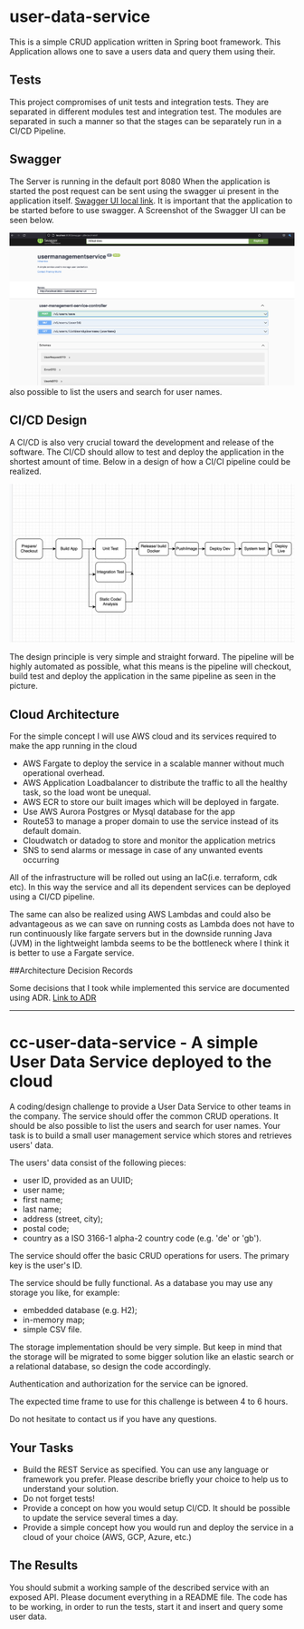 # user-data-service
This is a simple CRUD application written in Spring boot framework. This Application allows one to save a 
users data and query them using their.

## Tests
This project compromises of unit tests and integration tests. They are separated in different modules test and
integration test. The modules are separated in such a manner so that the stages can be separately run in a 
CI/CD Pipeline.

## Swagger
The Server is running in the default port 8080
When the application is started the post request can be sent using the swagger ui present in the application itself.
[Swagger UI local link](http://localhost:8080/swagger-ui.html). It is important that the application to be started before to use
swagger. A Screenshot of the Swagger UI can be seen below.

![Swagger UI for the Rest API](./swagger.PNG)also possible to list the users and search for user names.

## CI/CD Design
A CI/CD is also very crucial toward the development and release of the software. The CI/CD should allow to test and deploy
the application in the shortest amount of time. Below in a design of how a CI/CI pipeline could be realized.


![CI/CD concept](./CI_CD.PNG)

The design principle is very simple and straight forward. The pipeline will be highly automated as possible,
what this means is the pipeline will checkout, build test and deploy the application in the same pipeline as
seen in the picture. 



## Cloud Architecture 
For the simple concept I will use AWS cloud and its services required to make the app running in the cloud
* AWS Fargate to deploy the service in a scalable manner without much operational overhead.
* AWS Application Loadbalancer to distribute the traffic to all the healthy task, so the load wont be unequal.
* AWS ECR to store our built images which will be deployed in fargate.
* Use AWS Aurora Postgres or Mysql database for the app
* Route53 to manage a proper domain to use the service instead of its default domain.
* Cloudwatch or datadog to store and monitor the application metrics
* SNS to send alarms or message in case of any unwanted events occurring

All of the infrastructure will be rolled out using an IaC(i.e. terraform, cdk etc). In this way the service and
all its dependent services can be deployed using a CI/CD pipeline. 

The same can also be realized using AWS Lambdas and could also be advantageous as we can save on running costs
as Lambda does not have to run continuously like fargate servers but in the downside running Java (JVM) in the
lightweight lambda seems to be the bottleneck where I think it is better to use a Fargate service.


##Architecture Decision Records


Some decisions that I took while implemented this service are documented using ADR. [Link to ADR](./doc/adr)

-------------------------
# cc-user-data-service - A simple User Data Service deployed to the cloud
A coding/design challenge to provide a User Data Service to other teams
in the company. The service should offer the common CRUD operations. It should be
also possible to list the users and search for user names.
Your task is to build a small user management service which stores and retrieves
users' data.

The users' data consist of the following pieces:

* user ID, provided as an UUID;
* user name;
* first name;
* last name;
* address (street, city);
* postal code;
* country as a ISO 3166-1 alpha-2 country code (e.g. 'de' or 'gb').

The service should offer the basic CRUD operations for users. The primary key is
the user's ID.

The service should be fully functional. As a database you may use any storage
you like, for example:
* embedded database (e.g. H2);
* in-memory map;
* simple CSV file.

The storage implementation should be very simple. But keep in mind that the
storage will be migrated to some bigger solution like an elastic search or a
relational database, so design the code accordingly.

Authentication and authorization for the service can be ignored.

The expected time frame to use for this challenge is between 4 to 6 hours.

Do not hesitate to contact us if you have any questions.

## Your Tasks

* Build the REST Service as specified. You can use any language or framework you
  prefer. Please describe briefly your choice to help us to understand your solution.
* Do not forget tests!
* Provide a concept on how you would setup CI/CD.
  It should be possible to update the service several times a day.
* Provide a simple concept how you would run and deploy the service in a cloud
  of your choice (AWS, GCP, Azure, etc.)

## The Results

You should submit a working sample of the described service with an exposed API.
Please document everything in a README file. The code has to be working, in
order to run the tests, start it and insert and query some user data.
